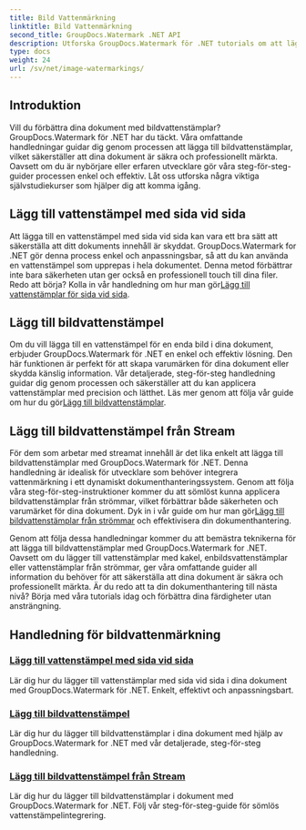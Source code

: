 ```yaml
---
title: Bild Vattenmärkning
linktitle: Bild Vattenmärkning
second_title: GroupDocs.Watermark .NET API
description: Utforska GroupDocs.Watermark för .NET tutorials om att lägga till bildvattenstämplar. Lär dig steg-för-steg-metoder för att förbättra ditt dokuments säkerhet och varumärke.
type: docs
weight: 24
url: /sv/net/image-watermarkings/
---
```

## Introduktion

Vill du förbättra dina dokument med bildvattenstämplar? GroupDocs.Watermark för .NET har du täckt. Våra omfattande handledningar guidar dig genom processen att lägga till bildvattenstämplar, vilket säkerställer att dina dokument är säkra och professionellt märkta. Oavsett om du är nybörjare eller erfaren utvecklare gör våra steg-för-steg-guider processen enkel och effektiv. Låt oss utforska några viktiga självstudiekurser som hjälper dig att komma igång.

## Lägg till vattenstämpel med sida vid sida
Att lägga till en vattenstämpel med sida vid sida kan vara ett bra sätt att säkerställa att ditt dokuments innehåll är skyddat. GroupDocs.Watermark for .NET gör denna process enkel och anpassningsbar, så att du kan använda en vattenstämpel som upprepas i hela dokumentet. Denna metod förbättrar inte bara säkerheten utan ger också en professionell touch till dina filer. Redo att börja? Kolla in vår handledning om hur man gör[Lägg till vattenstämplar för sida vid sida](./add-tiled-image-watermark/).

## Lägg till bildvattenstämpel
 Om du vill lägga till en vattenstämpel för en enda bild i dina dokument, erbjuder GroupDocs.Watermark för .NET en enkel och effektiv lösning. Den här funktionen är perfekt för att skapa varumärken för dina dokument eller skydda känslig information. Vår detaljerade, steg-för-steg handledning guidar dig genom processen och säkerställer att du kan applicera vattenstämplar med precision och lätthet. Läs mer genom att följa vår guide om hur du gör[Lägg till bildvattenstämplar](./add-image-watermark/).

## Lägg till bildvattenstämpel från Stream
För dem som arbetar med streamat innehåll är det lika enkelt att lägga till bildvattenstämplar med GroupDocs.Watermark för .NET. Denna handledning är idealisk för utvecklare som behöver integrera vattenmärkning i ett dynamiskt dokumenthanteringssystem. Genom att följa våra steg-för-steg-instruktioner kommer du att sömlöst kunna applicera bildvattenstämplar från strömmar, vilket förbättrar både säkerheten och varumärket för dina dokument. Dyk in i vår guide om hur man gör[Lägg till bildvattenstämplar från strömmar](./add-image-watermark-from-stream/) och effektivisera din dokumenthantering.

Genom att följa dessa handledningar kommer du att bemästra teknikerna för att lägga till bildvattenstämplar med GroupDocs.Watermark for .NET. Oavsett om du lägger till vattenstämplar med kakel, enbildsvattenstämplar eller vattenstämplar från strömmar, ger våra omfattande guider all information du behöver för att säkerställa att dina dokument är säkra och professionellt märkta. Är du redo att ta din dokumenthantering till nästa nivå? Börja med våra tutorials idag och förbättra dina färdigheter utan ansträngning.

## Handledning för bildvattenmärkning
### [Lägg till vattenstämpel med sida vid sida](./add-tiled-image-watermark/)
Lär dig hur du lägger till vattenstämplar med sida vid sida i dina dokument med GroupDocs.Watermark för .NET. Enkelt, effektivt och anpassningsbart.
### [Lägg till bildvattenstämpel](./add-image-watermark/)
Lär dig hur du lägger till bildvattenstämplar i dina dokument med hjälp av GroupDocs.Watermark for .NET med vår detaljerade, steg-för-steg handledning.
### [Lägg till bildvattenstämpel från Stream](./add-image-watermark-from-stream/)
Lär dig hur du lägger till bildvattenstämplar i dokument med GroupDocs.Watermark for .NET. Följ vår steg-för-steg-guide för sömlös vattenstämpelintegrering.